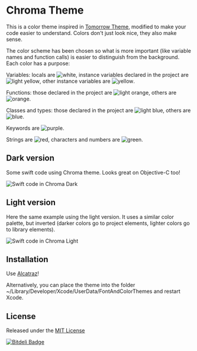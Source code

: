 # Chroma Theme

This is a color theme inspired in [Tomorrow Theme](https://github.com/chriskempson/tomorrow-theme), modified to make your code easier to understand. Colors don't just look nice, they also make sense.

The color scheme has been chosen so what is more important (like variable names and function calls) is easier to distinguish from the background. Each color has a purpose:

Variables: locals are ![white](https://github.com/danielb5/chroma-theme/raw/master/images/white.png), instance variables declared in the project are ![light yellow](https://github.com/danielb5/chroma-theme/raw/master/images/light_yellow.png), other instance variables are ![yellow](https://github.com/danielb5/chroma-theme/raw/master/images/yellow.png).

Functions: those declared in the project are ![light orange](https://github.com/danielb5/chroma-theme/raw/master/images/light_orange.png), others are ![orange](https://github.com/danielb5/chroma-theme/raw/master/images/orange.png).

Classes and types: those declared in the project are ![light blue](https://github.com/danielb5/chroma-theme/raw/master/images/light_blue.png), others are ![blue](https://github.com/danielb5/chroma-theme/raw/master/images/blue.png).

Keywords are ![purple](https://github.com/danielb5/chroma-theme/raw/master/images/purple.png).

Strings are ![red](https://github.com/danielb5/chroma-theme/raw/master/images/red.png), characters and numbers are ![green](https://github.com/danielb5/chroma-theme/raw/master/images/green.png).



## Dark version
Some swift code using Chroma theme. Looks great on Objective-C too!

![Swift code in Chroma Dark](https://github.com/danielb5/chroma-theme/raw/master/images/code.png)

## Light version
Here the same example using the light version. It uses a similar color palette, but inverted (darker colors go to project elements, lighter colors go to library elements).

![Swift code in Chroma Light](https://github.com/danielb5/chroma-theme/raw/master/images/light.png)

## Installation

Use [Alcatraz](http://alcatraz.io)!

Alternatively, you can place the theme into the folder ~/Library/Developer/Xcode/UserData/FontAndColorThemes and restart Xcode.

## License
Released under the [MIT License](https://github.com/danielb5/chroma-theme/raw/master/LICENSE.md)

[![Bitdeli Badge](https://d2weczhvl823v0.cloudfront.net/danielb5/chroma-theme/trend.png)](https://bitdeli.com/free "Bitdeli Badge")

